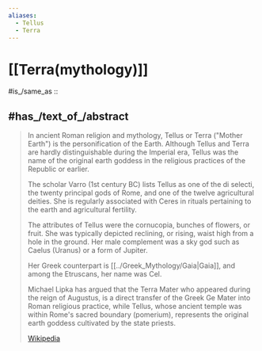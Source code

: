 ```yaml
---
aliases:
  - Tellus
  - Terra
---
```


# [[Terra(mythology)]] 

#is_/same_as :: 

## #has_/text_of_/abstract 

> In ancient Roman religion and mythology, Tellus or Terra ("Mother Earth") 
> is the personification of the Earth. 
> Although Tellus and Terra are hardly distinguishable during the Imperial era, 
> Tellus was the name of the original earth goddess 
> in the religious practices of the Republic or earlier. 
> 
> The scholar Varro (1st century BC) lists Tellus as one of the di selecti, 
> the twenty principal gods of Rome, and one of the twelve agricultural deities. 
> She is regularly associated with Ceres in rituals pertaining to the earth and agricultural fertility.
>
> The attributes of Tellus were the cornucopia, bunches of flowers, or fruit. 
> She was typically depicted reclining, or rising, waist high from a hole in the ground. 
> Her male complement was a sky god such as Caelus (Uranus) or a form of Jupiter. 
> 
> Her Greek counterpart is [[../Greek_Mythology/Gaia|Gaia]], and among the Etruscans, her name was Cel. 
> 
> Michael Lipka has argued that the Terra Mater who appeared during the reign of Augustus, 
> is a direct transfer of the Greek Ge Mater into Roman religious practice, 
> while Tellus, whose ancient temple was within Rome's sacred boundary (pomerium), 
> represents the original earth goddess cultivated by the state priests.
>
> [Wikipedia](https://en.wikipedia.org/wiki/Terra%20(mythology)) 

